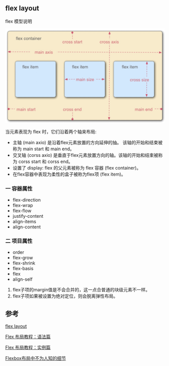 ## flex layout 

flex 模型说明

![](https://github.com/xtcmoons/frondend-notes/blob/main/css-study/image/flex-layout.jpg)

当元素表现为 flex 时，它们沿着两个轴来布局:

* 主轴 (main axio)  是沿着flex元素放置的方向延伸的抽。 该轴的开始和结束被称为 main start 和 main end。
* 交叉轴 (corss axio) 是垂直于flex元素放置方向的轴。该轴的开始和结束被称为 corss start 和 corss end。
* 设置了 display: flex 的父元素被称为 flex 容器 (flex container)。
* 在flex容器中表现为柔性的盒子被称为flex项 (flex item)。

### 一 容器属性

* flex-direction  
* flex-wrap
* flex-flow
* justify-content
* align-items
* align-content

### 二 项目属性

* order
* flex-grow
* flex-shrink
* flex-basis
* flex
* align-self

1. flex子项的margin值是不会合并的，这一点合普通的块级元素不一样。
2. flex子项如果被设置为绝对定位，则会脱离弹性布局。

## 参考

[flex layout](https://developer.mozilla.org/zh-CN/docs/Learn/CSS/CSS_layout/Flexbox)

[Flex 布局教程：语法篇](http://www.ruanyifeng.com/blog/2015/07/flex-grammar.html?utm_source=tuicool)

[Flex 布局教程：实例篇](https://www.ruanyifeng.com/blog/2015/07/flex-examples.html)

[Flexbox布局中不为人知的细节](https://mp.weixin.qq.com/s?__biz=Mzg4MjE5OTI4Mw==&mid=2247487491&idx=1&sn=673efc5655f50b4118723cf09a1eea71&chksm=cf5b0f9ff82c86891da10c98592cd9eaf2ceb5e1947be58b6376782fa29e8b3dee160d7fede1&cur_album_id=1803251908673896452&scene=190#rd)